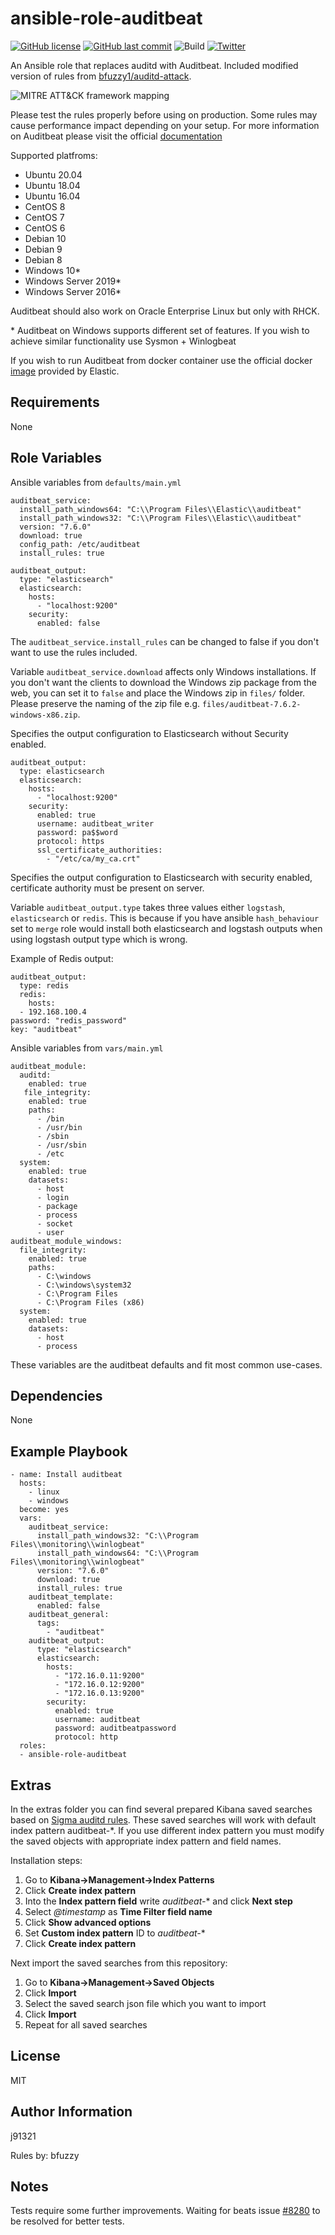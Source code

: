 ansible-role-auditbeat
=========

[![GitHub license](https://img.shields.io/github/license/j91321/ansible-role-auditbeat?style=flat-square)](https://github.com/j91321/ansible-role-auditbeat/blob/master/LICENSE)
[![GitHub last commit](https://img.shields.io/github/last-commit/j91321/ansible-role-auditbeat.svg?style=flat-square)](https://github.com/j91321/ansible-role-auditbeat/commit/master)
![Build](https://github.com/j91321/ansible-role-auditbeat/workflows/Molecule%20test%20and%20deploy/badge.svg)
[![Twitter](https://img.shields.io/twitter/follow/j91321.svg?style=social&label=Follow)](https://twitter.com/j91321)

An Ansible role that replaces auditd with Auditbeat. Included modified version of rules from [bfuzzy1/auditd-attack](https://github.com/bfuzzy1/auditd-attack).

![MITRE ATT&CK framework mapping](https://raw.githubusercontent.com/j91321/ansible-role-auditbeat/master/extras/layer.svg?sanitize=true)

Please test the rules properly before using on production. Some rules may cause performance impact depending on your setup. For more information on Auditbeat please visit the official [documentation](https://www.elastic.co/guide/en/beats/auditbeat/current/auditbeat-overview.html)

Supported platfroms:
- Ubuntu 20.04
- Ubuntu 18.04
- Ubuntu 16.04
- CentOS 8
- CentOS 7
- CentOS 6
- Debian 10
- Debian 9
- Debian 8
- Windows 10\*
- Windows Server 2019\*
- Windows Server 2016\*

Auditbeat should also work on Oracle Enterprise Linux but only with RHCK.

\* Auditbeat on Windows supports different set of features. If you wish to achieve similar functionality use Sysmon + Winlogbeat

If you wish to run Auditbeat from docker container use the official docker [image](https://hub.docker.com/_/auditbeat) provided by Elastic.

Requirements
------------

None

Role Variables
--------------
Ansible variables from `defaults/main.yml`

    auditbeat_service:
      install_path_windows64: "C:\\Program Files\\Elastic\\auditbeat"
      install_path_windows32: "C:\\Program Files\\Elastic\\auditbeat"
      version: "7.6.0"
      download: true
      config_path: /etc/auditbeat
      install_rules: true

    auditbeat_output:
      type: "elasticsearch"
      elasticsearch:
        hosts:
          - "localhost:9200"
        security:
          enabled: false

The `auditbeat_service.install_rules` can be changed to false if you don't want to use the rules included.

Variable `auditbeat_service.download` affects only Windows installations. If you don't want the clients to download the Windows zip package from the web, you can set it to `false` and place the Windows zip in `files/` folder. Please preserve the naming of the zip file e.g. `files/auditbeat-7.6.2-windows-x86.zip`.  

Specifies the output configuration to Elasticsearch without Security enabled.

    auditbeat_output:
      type: elasticsearch
      elasticsearch:
        hosts:
          - "localhost:9200"
        security:
          enabled: true
          username: auditbeat_writer
          password: pa$$word
          protocol: https
          ssl_certificate_authorities:
            - "/etc/ca/my_ca.crt"

Specifies the output configuration to Elasticsearch with security enabled, certificate authority must be present on server.

Variable `auditbeat_output.type` takes three values either `logstash`, `elasticsearch` or `redis`. This is because if you have ansible `hash_behaviour` set to `merge` role would install both elasticsearch and logstash outputs when using logstash output type which is wrong.

Example of Redis output:

    auditbeat_output:
      type: redis
      redis:
        hosts:
	  - 192.168.100.4
	password: "redis_password"
	key: "auditbeat"

Ansible variables from `vars/main.yml`

    auditbeat_module:
      auditd:
        enabled: true
       file_integrity:
        enabled: true
        paths:
          - /bin
          - /usr/bin
          - /sbin
          - /usr/sbin
          - /etc
      system:
        enabled: true
        datasets:
          - host
          - login
          - package
          - process
          - socket
          - user
    auditbeat_module_windows:
      file_integrity:
        enabled: true
        paths:
          - C:\windows
          - C:\windows\system32
          - C:\Program Files
          - C:\Program Files (x86)
      system:
        enabled: true
        datasets:
          - host
          - process

These variables are the auditbeat defaults and fit most common use-cases.

Dependencies
------------

None

Example Playbook
----------------

```
- name: Install auditbeat
  hosts:
    - linux
    - windows
  become: yes
  vars:
    auditbeat_service:
      install_path_windows32: "C:\\Program Files\\monitoring\\winlogbeat"
      install_path_windows64: "C:\\Program Files\\monitoring\\winlogbeat"
      version: "7.6.0"
      download: true
      install_rules: true
    auditbeat_template:
      enabled: false
    auditbeat_general:
      tags:
        - "auditbeat"
    auditbeat_output:
      type: "elasticsearch"
      elasticsearch:
        hosts:
          - "172.16.0.11:9200"
          - "172.16.0.12:9200"
          - "172.16.0.13:9200"
        security:
          enabled: true
          username: auditbeat
          password: auditbeatpassword
          protocol: http
  roles:
  - ansible-role-auditbeat
```

Extras
------

In the extras folder you can find several prepared Kibana saved searches based on [Sigma auditd rules](https://github.com/Neo23x0/sigma/tree/master/rules/linux/auditd). These saved searches will work with default index pattern auditbeat-\*. If you use different index pattern you must modify the saved objects with appropriate index pattern and field names.

Installation steps:

 1. Go to **Kibana->Management->Index Patterns**
 2. Click **Create index pattern**
 3. Into the **Index pattern field** write *auditbeat-** and click **Next step**
 4. Select *@timestamp* as **Time Filter field name**
 5. Click **Show advanced options**
 6.  Set **Custom index pattern** ID to *auditbeat-**
 7. Click **Create index pattern**

Next import the saved searches from this repository:

 1. Go to **Kibana->Management->Saved Objects**
 2. Click **Import**
 3. Select the saved search json file which you want to import
 4. Click **Import**
 5. Repeat for all saved searches

License
-------

MIT

Author Information
------------------

j91321

Rules by: bfuzzy

Notes
-----

Tests require some further improvements. Waiting for beats issue [#8280](https://github.com/elastic/beats/issues/8280) to be resolved for better tests.
